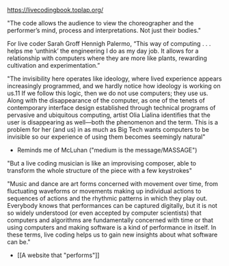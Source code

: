 
https://livecodingbook.toplap.org/

"The code allows the audience to view the choreographer and the performer’s mind, process and interpretations. Not just their bodies."

For live coder Sarah Groff Hennigh Palermo, “This way of computing . . . helps me ‘unthink’ the engineering I do as my day job. It allows for a relationship with computers where they are more like plants, rewarding cultivation and experimentation.”

"The invisibility here operates like ideology, where lived experience appears increasingly programmed, and we hardly notice how ideology is working on us.11 If we follow this logic, then we do not use computers; they use us. Along with the disappearance of the computer, as one of the tenets of contemporary interface design established through technical programs of pervasive and ubiquitous computing, artist Olia Lialina identifies that the user is disappearing as well—both the phenomenon and the term. This is a problem for her (and us) in as much as Big Tech wants computers to be invisible so our experience of using them becomes seemingly natural"
- Reminds me of McLuhan ("medium is the message/MASSAGE")

"But a live coding musician is like an improvising composer, able to transform the whole structure of the piece with a few keystrokes"

"Music and dance are art forms concerned with movement over time, from fluctuating waveforms or movements making up individual actions to sequences of actions and the rhythmic patterns in which they play out. Everybody knows that performances can be captured digitally, but it is not so widely understood (or even accepted by computer scientists) that computers and algorithms are fundamentally concerned with time or that using computers and making software is a kind of performance in itself. In these terms, live coding helps us to gain new insights about what software can be."
- [[A website that "performs"]]
